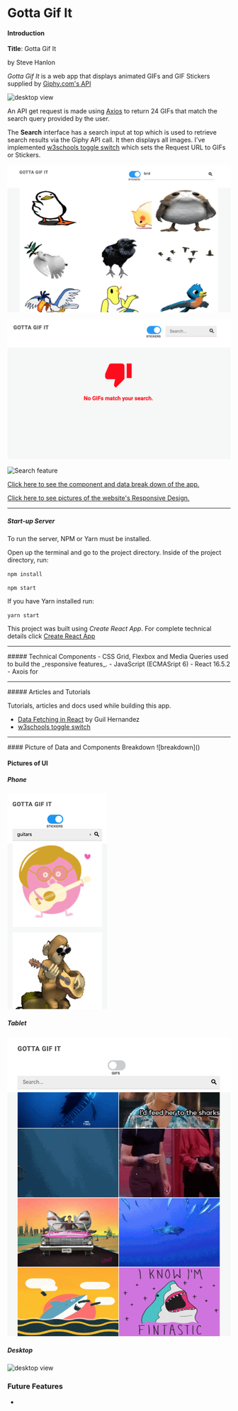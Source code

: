 # Gotta Gif It

#### Introduction

**Title**: Gotta Gif It

by Steve Hanlon

*Gotta Gif It* is a web app that displays animated GIFs and GIF Stickers supplied by [Giphy.com's API](https://developers.giphy.com/)

![desktop view](./screenshots/gifs_selected.png)


An API get request is made using [Axios](https://github.com/axios/axios) to return 24 GIFs that match the search query provided by the user.

The **Search** interface has a search input at top which is used to retrieve search results via the Giphy API call.  It then displays all images. I've implemented [w3schools toggle switch](https://www.w3schools.com/howto/howto_css_switch.asp) which sets the Request URL to GIFs or Stickers.  

![desktop view](./screenshots/stickers_selected.png)

![error screen is no results are returned](./screenshots/noGIF_screen.png)



![Search feature](./screenshots/search_view.png)

[Click here to see the component and data break down of the app.](#picture-of-data-and-components-breakdown)

[Click here to see pictures of the website's Responsive Design.](#pictures-of-responsive-design)

<hr>

##### Start-up Server

To run the server, NPM or Yarn must be installed.

Open up the terminal and go to the project directory.  Inside of the project directory, run:

`npm install`

`npm start`

If you have Yarn installed run:

`yarn start`

This project was built using *Create React App*.  For complete technical details click [Create React App](./docs/README.md)

<hr>
##### Technical Components
- CSS Grid, Flexbox and Media Queries used to build the _responsive features_.
- JavaScript (ECMASript 6)
- React 16.5.2
- Axois for
<hr>
##### Articles and Tutorials

Tutorials, articles and docs used while building this app.

- [Data Fetching in React](https://teamtreehouse.com/library/data-fetching-in-react) by Guil Hernandez
- [w3schools toggle switch](https://www.w3schools.com/howto/howto_css_switch.asp)

<hr>
#### Picture of Data and Components Breakdown
![breakdown]()

#### Pictures of UI
##### Phone

![phone view](./screenshots/phone.jpg)


##### Tablet
![tablet view](./screenshots/tablet.png)


##### Desktop
![desktop view](./screenshots/gifs_selected.png)


### Future Features
-
